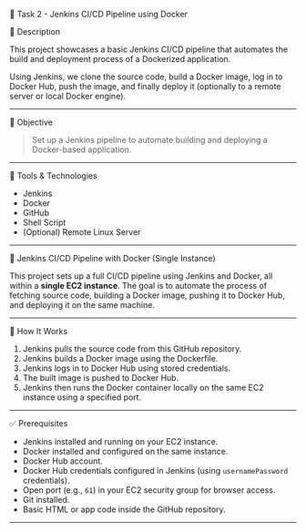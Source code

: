 🚀 Task 2 - Jenkins CI/CD Pipeline using Docker

📌 Description

This project showcases a basic Jenkins CI/CD pipeline that automates the build and deployment process of a Dockerized application.

Using Jenkins, we clone the source code, build a Docker image, log in to Docker Hub, push the image, and finally deploy it (optionally to a remote server or local Docker engine).

---
🎯 Objective

> Set up a Jenkins pipeline to automate building and deploying a Docker-based application.

---

🔧 Tools & Technologies

- Jenkins
- Docker
- GitHub
- Shell Script
- (Optional) Remote Linux Server

---

🚀 Jenkins CI/CD Pipeline with Docker (Single Instance)

This project sets up a full CI/CD pipeline using Jenkins and Docker, all within a **single EC2 instance**. The goal is to automate the process of fetching source code, building a Docker image, pushing it to Docker Hub, and deploying it on the same machine.

---

🚀 How It Works

1. Jenkins pulls the source code from this GitHub repository.
2. Jenkins builds a Docker image using the Dockerfile.
3. Jenkins logs in to Docker Hub using stored credentials.
4. The built image is pushed to Docker Hub.
5. Jenkins then runs the Docker container locally on the same EC2 instance using a specified port.

---

✅ Prerequisites

- Jenkins installed and running on your EC2 instance.
- Docker installed and configured on the same instance.
- Docker Hub account.
- Docker Hub credentials configured in Jenkins (using `usernamePassword` credentials).
- Open port (e.g., `61`) in your EC2 security group for browser access.
- Git installed.
- Basic HTML or app code inside the GitHub repository.

---
